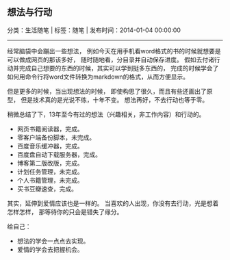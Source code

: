 ## 想法与行动

分类：生活随笔 | 标签：随笔 | 发布时间：2014-01-04 00:00:00

___

经常脑袋中会蹦出一些想法，
例如今天在用手机看word格式的书的时候就想要是可以做成网页的那该多好，
随时随地看，分目录并自动保存进度。
假如去付诸行动并完成自己想要的东西的时候，其实可以学到挺多东西的，
完成的时候学会了如何用命令行将word文件转换为markdown的格式，从而方便显示。

但是更多的时候，当出现想法的时候，
即使构思了很久，而且有些还画出了原型，
但是技术真的是光说不练，十年不变。
想法再好，不去行动也等于零。

稍微总结了下，13年至今有过的想法（兴趣相关，非工作内容）和行动的。

* 网页书籍阅读器，完成。
* 零客户端备份脚本，未完成。
* 百度音乐缓冲器，完成。
* 百度盘自动下载服务器，完成。
* 博客第二版改版，完成。
* 计划任务管理，未完成。
* 个人书籍管理，未完成。
* 买书豆瓣速查，完成。

其实，延伸到爱情应该也是一样的。
当喜欢的人出现，你没有去行动，光是想着怎样怎样，
那等待你的只会是错失了缘分。

给自己：

* 想法的学会一点点去实现。
* 爱情的学会去把握机会。